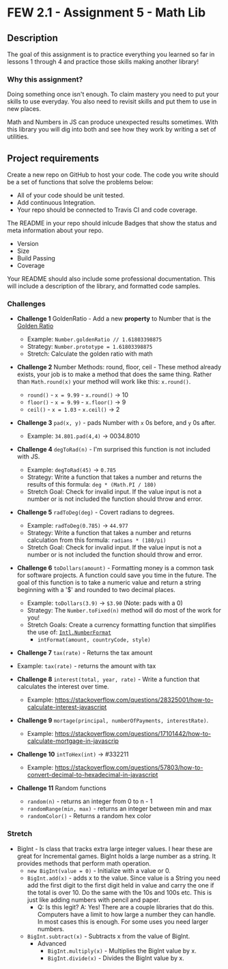 # FEW 2.1 - Assignment 5 - Math Lib
## Description
The goal of this assignment is to practice everything you learned so far in lessons 1 through 4 and practice those skills making another library!

### Why this assignment?
Doing something once isn't enough.
To claim mastery you need to put your skills to use everyday.
You also need to revisit skills and put them to use in new places.

Math and Numbers in JS can produce unexpected results sometimes.
With this library you will dig into both and see how they work by writing a set of utilities.

## Project requirements
Create a new repo on GitHub to host your code.
The code you write should be a set of functions that solve the problems below:
- All of your code should be unit tested.
- Add continuous Integration.
- Your repo should be connected to Travis CI and code coverage.

The README in your repo should inlcude Badges that show the status and meta information about your repo.
- Version
- Size
- Build Passing
- Coverage

Your README should also include some professional documentation.
This will include a description of the library, and formatted code samples.

### Challenges

- **Challenge 1** GoldenRatio - Add a new **property** to Number that is the [Golden Ratio](https://en.wikipedia.org/wiki/Golden_ratio)
	- Example: `Number.goldenRatio // 1.61803398875`
	- Strategy: `Number.prototype = 1.61803398875`
	- Stretch: Calculate the golden ratio with math
- **Challenge 2** Number Methods: round, floor, ceil - These method already exists, your job is to make a method that does the same thing.
	Rather than `Math.round(x)` your method will work like this: `x.round()`.
	- `round()` - `x = 9.99` - `x.round()` -> 10 
	- `floor()` - `x = 9.99` - `x.floor()` -> 9
	- `ceil()` - `x = 1.03` - `x.ceil()` -> 2
- **Challenge 3** `pad(x, y)` - pads Number with `x` 0s before, and `y` 0s after.
	- Example: `34.801.pad(4,4)` -> 0034.8010
- **Challenge 4** `degToRad(n)` - I'm surprised this function is not included with JS.
	- Example: `degToRad(45)` -> `0.785`
	- Strategy: Write a function that takes a number and returns the results of this formula: `deg * (Math.PI / 180)`
	- Stretch Goal: Check for invalid input.
		If the value input is not a number or is not included the function should throw and error.

- **Challenge 5** `radToDeg(deg)` - Covert radians to degrees.
	- Example: `radToDeg(0.785)` -> `44.977`
	- Strategy: Write a function that takes a number and returns calculation from this formula: `radians * (180/pi)`
	- Stretch Goal: Check for invalid input.
		If the value input is not a number or is not included the function should throw and error.

- **Challenge 6** `toDollars(amount)` - Formatting money is a common task for software projects.
	A function could save you time in the future.
	The goal of this function is to take a numeric value and return a string beginning with a '$' and rounded to two decimal places.
	- Example: `toDollars(3.9)` -> `$3.90` (Note: pads with a 0)
	- Strategy: The `Number.toFixed(n)` method will do most of the work for you!
	- Stretch Goals: Create a currency formatting function that simplifies the use of: [`Intl.NumberFormat`](https://developer.mozilla.org/en-US/docs/Web/JavaScript/Reference/Global_Objects/NumberFormat)
		- `intFormat(amount, countryCode, style)`
- **Challenge 7** `tax(rate)` - Returns the tax amount
- Example: `tax(rate)` - returns the amount with tax
- **Challenge 8** `interest(total, year, rate)` - Write a function that calculates the interest over time.
	- Example: https://stackoverflow.com/questions/28325001/how-to-calculate-interest-javascript
- **Challenge 9** `mortage(principal, numberOfPayments, interestRate)`.
	- Example: https://stackoverflow.com/questions/17101442/how-to-calculate-mortgage-in-javascrip
- **Challenge 10** `intToHex(int)` -> #332211
	- Example: https://stackoverflow.com/questions/57803/how-to-convert-decimal-to-hexadecimal-in-javascript
- **Challenge 11** Random functions
	- `random(n)` - returns an integer from 0 to n - 1
	- `randomRange(min, max)` - returns an integer between min and max
	- `randomColor()` - Returns a random hex color

### Stretch
- BigInt - Is class that tracks extra large integer values.
	I hear these are great for Incremental games.
	BigInt holds a large number as a string.
	It provides methods that perform math operation.
	- `new BigInt(value = 0)` - Initialize with a value or 0.
	- `BigInt.add(x)` - adds x to the value.
		Since value is a String you need add the first digit to the first digit held in value and carry the one if the total is over 10.
		Do the same with the 10s and 100s etc.
		This is just like adding numbers with pencil and paper.
		- Q: Is this legit? A: Yes! There are a couple libraries that do this.
			Computers have a limit to how large a number they can handle.
			In most cases this is enough.
			For some uses you need larger numbers.
	- `BigInt.subtract(x)` - Subtracts x from the value of BigInt.
		- Advanced
			- `BigInt.multiply(x)` - Multiplies the BigInt value by x.
			- `BigInt.divide(x)` - Divides the BigInt value by x.
